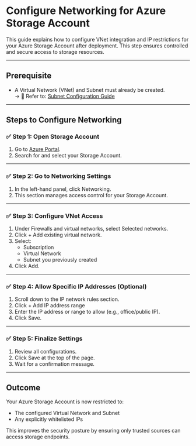 #  Configure Networking for Azure Storage Account

This guide explains how to configure VNet integration and  IP restrictions for your Azure Storage Account after deployment. This step ensures controlled and secure access to storage resources.

---

##  Prerequisite

- A Virtual Network (VNet) and Subnet must already be created.  
  → 📄 Refer to: [Subnet Configuration Guide](./ReadmeFile/subnetreadme.md)

---

##  Steps to Configure Networking

### ✅ Step 1: Open Storage Account

1. Go to [Azure Portal](https://portal.azure.com/).
2. Search for and select your  Storage Account.

---

### ✅ Step 2: Go to Networking Settings

1. In the left-hand panel, click Networking.
2. This section manages access control for your Storage Account.

---

### ✅ Step 3: Configure VNet Access

1. Under Firewalls and virtual networks, select Selected networks.
2. Click + Add existing virtual network.
3. Select:
   - Subscription
   - Virtual Network
   - Subnet you previously created
4. Click Add.

---

### ✅ Step 4: Allow Specific IP Addresses (Optional)

1. Scroll down to the IP network rules section.
2. Click + Add IP address range
3. Enter the IP address or range to allow (e.g., office/public IP).
4. Click Save.

---

### ✅ Step 5: Finalize Settings

1. Review all configurations.
2. Click Save at the top of the page.
3. Wait for a confirmation message.

---

##  Outcome

Your Azure Storage Account is now restricted to:
- The configured Virtual Network and Subnet
- Any explicitly whitelisted IPs

This improves the security posture by ensuring only trusted sources can access storage endpoints.
